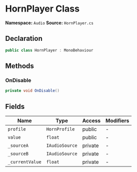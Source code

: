 # HornPlayer Class

**Namespace:** `Audio`
**Source:** `HornPlayer.cs`

## Declaration

```csharp
public class HornPlayer : MonoBehaviour
```

## Methods

### OnDisable

```csharp
private void OnDisable()
```

## Fields

| Name | Type | Access | Modifiers |
|------|------|--------|-----------|
| `profile` | `HornProfile` | public | - |
| `value` | `float` | public | - |
| `_sourceA` | `IAudioSource` | private | - |
| `_sourceB` | `IAudioSource` | private | - |
| `_currentValue` | `float` | private | - |

